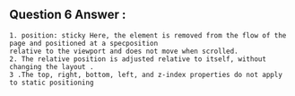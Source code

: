## Question 6 Answer :

    1. position: sticky Here, the element is removed from the flow of the page and positioned at a specposition
    relative to the viewport and does not move when scrolled.
    2. The relative position is adjusted relative to itself, without changing the layout .
    3 .The top, right, bottom, left, and z-index properties do not apply to static positioning
